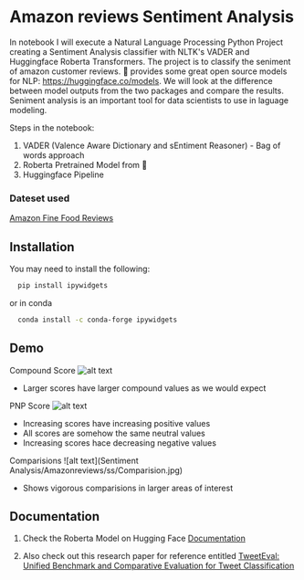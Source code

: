
# Amazon reviews Sentiment Analysis

In notebook I will execute a Natural Language Processing Python Project creating a Sentiment Analysis classifier with NLTK's VADER and Huggingface Roberta Transformers. The project is to classify the seniment of amazon customer reviews. 🤗  provides some great open source models for NLP: https://huggingface.co/models. We will look at the difference between model outputs from the two packages and compare the results. Seniment analysis is an important tool for data scientists to use in laguage modeling.

Steps in the notebook:
1. VADER (Valence Aware Dictionary and sEntiment Reasoner) - Bag of words approach
2. Roberta Pretrained Model from 🤗
3. Huggingface Pipeline

### Dateset used
[Amazon Fine Food Reviews](https://www.kaggle.com/datasets/snap/amazon-fine-food-reviews)


## Installation

You may need to install the following:

```bash
  pip install ipywidgets
```
or in conda
```bash
  conda install -c conda-forge ipywidgets
```
    
## Demo
Compound Score
![alt text]()
* Larger scores have larger compound values as we would expect

PNP Score
![alt text]()
* Increasing scores have increasing positive values
* All scores are somehow the same neutral values
* Increasing scores hace decreasing negative values

Comparisions
![alt text](Sentiment Analysis/Amazonreviews/ss/Comparision.jpg)
* Shows vigorous comparisions in larger areas of interest

## Documentation

1. Check the Roberta Model on Hugging Face [Documentation](https://huggingface.co/cardiffnlp/twitter-roberta-base-sentiment)

2. Also check out this research paper for reference entitled [TweetEval: Unified Benchmark and Comparative Evaluation for Tweet Classification](https://aclanthology.org/2020.findings-emnlp.148/)
